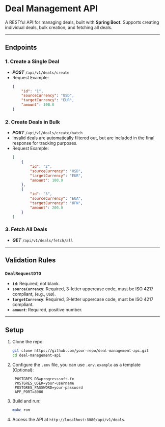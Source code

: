 # Deal Management API

A RESTful API for managing deals, built with **Spring Boot**. Supports creating individual deals, bulk creation, and fetching all deals.

---

## Endpoints

### 1. Create a Single Deal
- ***POST*** `/api/v1/deals/create`
- Request Example:
    ```json
    {
        "id": "1",
        "sourceCurrency": "USD",
        "targetCurrency": "EUR",
        "amount": 100.0
    }
    ```

### 2. Create Deals in Bulk
- ***POST*** `/api/v1/deals/create/batch`
- Invalid deals are automatically filtered out, but are included in the final response for tracking purposes.
- Request Example:
    ```json
    [
        {
            "id": "2",
            "sourceCurrency": "USD",
            "targetCurrency": "EUR",
            "amount": 100.0
        },
        {
            "id": "3",
            "sourceCurrency": "EUA",
            "targetCurrency": "UFN",
            "amount": 200.0
        }
    ]
    ```

### 3. Fetch All Deals
- ***GET*** `/api/v1/deals/fetch/all`

---

## Validation Rules

### `DealRequestDTO`
- **`id`**: Required, not blank.
- **`sourceCurrency`**: Required, 3-letter uppercase code, must be ISO 4217 compliant, (e.g., `USD`).
- **`targetCurrency`**: Required, 3-letter uppercase code, must be ISO 4217 compliant.
- **`amount`**: Required, positive number.

---

## Setup

1. Clone the repo:
   ```bash
   git clone https://github.com/your-repo/deal-management-api.git
   cd deal-management-api
   ```

2. Configure the `.env` file, you can use `.env.example` as a template (Optional):
   ```properties
    POSTGRES_DB=progresssoft-fx
    POSTGRES_USER=your-username
    POSTGRES_PASSWORD=your-password
    APP_PORT=8080
   ```

3. Build and run:
   ```bash
   make run
   ```

4. Access the API at `http://localhost:8080/api/v1/deals`.
